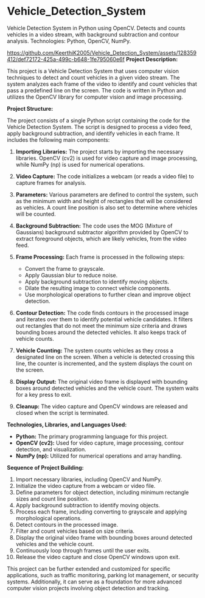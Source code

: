 # Vehicle_Detection_System
 Vehicle Detection System in Python using OpenCV. Detects and counts vehicles in a video stream, with background subtraction and contour analysis. Technologies: Python, OpenCV, NumPy.

https://github.com/KeerthiK2005/Vehicle_Detection_System/assets/128359412/def72172-425a-499c-b648-1fe795060e6f
**Project Description:**

This project is a Vehicle Detection System that uses computer vision techniques to detect and count vehicles in a given video stream. The system analyzes each frame of the video to identify and count vehicles that pass a predefined line on the screen. The code is written in Python and utilizes the OpenCV library for computer vision and image processing.

**Project Structure:**

The project consists of a single Python script containing the code for the Vehicle Detection System. The script is designed to process a video feed, apply background subtraction, and identify vehicles in each frame. It includes the following main components:

1. **Importing Libraries:** The project starts by importing the necessary libraries. OpenCV (cv2) is used for video capture and image processing, while NumPy (np) is used for numerical operations.

2. **Video Capture:** The code initializes a webcam (or reads a video file) to capture frames for analysis.

3. **Parameters:** Various parameters are defined to control the system, such as the minimum width and height of rectangles that will be considered as vehicles. A count line position is also set to determine where vehicles will be counted.

4. **Background Subtraction:** The code uses the MOG (Mixture of Gaussians) background subtractor algorithm provided by OpenCV to extract foreground objects, which are likely vehicles, from the video feed.

5. **Frame Processing:** Each frame is processed in the following steps:
   - Convert the frame to grayscale.
   - Apply Gaussian blur to reduce noise.
   - Apply background subtraction to identify moving objects.
   - Dilate the resulting image to connect vehicle components.
   - Use morphological operations to further clean and improve object detection.

6. **Contour Detection:** The code finds contours in the processed image and iterates over them to identify potential vehicle candidates. It filters out rectangles that do not meet the minimum size criteria and draws bounding boxes around the detected vehicles. It also keeps track of vehicle counts.

7. **Vehicle Counting:** The system counts vehicles as they cross a designated line on the screen. When a vehicle is detected crossing this line, the counter is incremented, and the system displays the count on the screen.

8. **Display Output:** The original video frame is displayed with bounding boxes around detected vehicles and the vehicle count. The system waits for a key press to exit.

9. **Cleanup:** The video capture and OpenCV windows are released and closed when the script is terminated.

**Technologies, Libraries, and Languages Used:**

- **Python:** The primary programming language for this project.
- **OpenCV (cv2):** Used for video capture, image processing, contour detection, and visualization.
- **NumPy (np):** Utilized for numerical operations and array handling.

**Sequence of Project Building:**

1. Import necessary libraries, including OpenCV and NumPy.
2. Initialize the video capture from a webcam or video file.
3. Define parameters for object detection, including minimum rectangle sizes and count line position.
4. Apply background subtraction to identify moving objects.
5. Process each frame, including converting to grayscale and applying morphological operations.
6. Detect contours in the processed image.
7. Filter and count vehicles based on size criteria.
8. Display the original video frame with bounding boxes around detected vehicles and the vehicle count.
9. Continuously loop through frames until the user exits.
10. Release the video capture and close OpenCV windows upon exit.

This project can be further extended and customized for specific applications, such as traffic monitoring, parking lot management, or security systems. Additionally, it can serve as a foundation for more advanced computer vision projects involving object detection and tracking.
